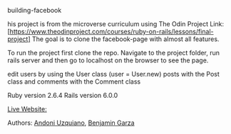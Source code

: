 building-facebook

his project is from the microverse curriculum using The Odin Project Link: [https://www.theodinproject.com/courses/ruby-on-rails/lessons/final-project]
The goal is to clone the facebook-page with almost all features.

To run the project first clone the repo.
Navigate to the project folder, run rails server and then go to localhost on the browser to see the page.

edit users by using the User class (user = User.new)
posts with the Post class and comments with the Comment class

Ruby version 2.6.4
Rails version 6.0.0

[Live Website:](https://git.heroku.com/building-facebook.git)

Authors: [Andoni Uzquiano](https://github.com/Juakata),  [Benjamin Garza](https://github.com/BenjaminGarza)
